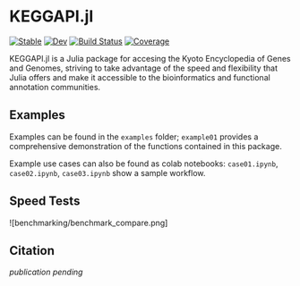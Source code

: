 # KEGGAPI.jl

[![Stable](https://img.shields.io/badge/docs-stable-blue.svg)](https://bwbioinfo.github.io/KEGGAPI.jl/stable/)
[![Dev](https://img.shields.io/badge/docs-dev-blue.svg)](https://bwbioinfo.github.io/KEGGAPI.jl/dev/)
[![Build Status](https://github.com/bwbioinfo/KEGGAPI.jl/actions/workflows/CI.yml/badge.svg?branch=main)](https://github.com/bwbioinfo/KEGGAPI.jl/actions/workflows/CI.yml?query=branch%3Amain)
[![Coverage](https://codecov.io/gh/bwbioinfo/KEGGAPI.jl/branch/main/graph/badge.svg)](https://codecov.io/gh/bwbioinfo/KEGGAPI.jl)


KEGGAPI.jl is a Julia package for accesing the Kyoto Encyclopedia of Genes and Genomes, striving to take advantage of the speed and flexibility that Julia offers and make it accessible to the bioinformatics and functional annotation communities.

## Examples

Examples can be found in the `examples` folder; `example01` provides a comprehensive demonstration of the functions contained in this package.

Example use cases can also be found as colab notebooks: `case01.ipynb`, `case02.ipynb`, `case03.ipynb` show a sample workflow.

## Speed Tests

![benchmarking/benchmark_compare.png]

## Citation

_publication pending_